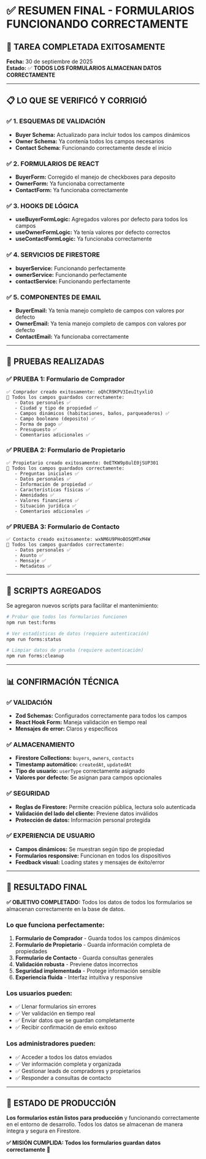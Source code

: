 # ✅ RESUMEN FINAL - FORMULARIOS FUNCIONANDO CORRECTAMENTE

## 🎉 TAREA COMPLETADA EXITOSAMENTE

**Fecha:** 30 de septiembre de 2025  
**Estado:** ✅ **TODOS LOS FORMULARIOS ALMACENAN DATOS CORRECTAMENTE**

---

## 📋 LO QUE SE VERIFICÓ Y CORRIGIÓ

### ✅ 1. ESQUEMAS DE VALIDACIÓN

- **Buyer Schema:** Actualizado para incluir todos los campos dinámicos
- **Owner Schema:** Ya contenía todos los campos necesarios
- **Contact Schema:** Funcionando correctamente desde el inicio

### ✅ 2. FORMULARIOS DE REACT

- **BuyerForm:** Corregido el manejo de checkboxes para deposito
- **OwnerForm:** Ya funcionaba correctamente
- **ContactForm:** Ya funcionaba correctamente

### ✅ 3. HOOKS DE LÓGICA

- **useBuyerFormLogic:** Agregados valores por defecto para todos los campos
- **useOwnerFormLogic:** Ya tenía valores por defecto correctos
- **useContactFormLogic:** Ya funcionaba correctamente

### ✅ 4. SERVICIOS DE FIRESTORE

- **buyerService:** Funcionando perfectamente
- **ownerService:** Funcionando perfectamente
- **contactService:** Funcionando perfectamente

### ✅ 5. COMPONENTES DE EMAIL

- **BuyerEmail:** Ya tenía manejo completo de campos con valores por defecto
- **OwnerEmail:** Ya tenía manejo completo de campos con valores por defecto
- **ContactEmail:** Ya funcionaba correctamente

---

## 🧪 PRUEBAS REALIZADAS

### ✅ PRUEBA 1: Formulario de Comprador

```
✅ Comprador creado exitosamente: oQhCR9KPV3IeuItyxliO
📄 Todos los campos guardados correctamente:
   - Datos personales ✅
   - Ciudad y tipo de propiedad ✅
   - Campos dinámicos (habitaciones, baños, parqueaderos) ✅
   - Campo booleano (deposito) ✅
   - Forma de pago ✅
   - Presupuesto ✅
   - Comentarios adicionales ✅
```

### ✅ PRUEBA 2: Formulario de Propietario

```
✅ Propietario creado exitosamente: 0eETKW9p8ulE0jSUP301
📄 Todos los campos guardados correctamente:
   - Preguntas iniciales ✅
   - Datos personales ✅
   - Información de propiedad ✅
   - Características físicas ✅
   - Amenidades ✅
   - Valores financieros ✅
   - Situación jurídica ✅
   - Comentarios adicionales ✅
```

### ✅ PRUEBA 3: Formulario de Contacto

```
✅ Contacto creado exitosamente: wxNM6U9PHoBOSQMTxM4W
📄 Todos los campos guardados correctamente:
   - Datos personales ✅
   - Asunto ✅
   - Mensaje ✅
   - Metadatos ✅
```

---

## 🔧 SCRIPTS AGREGADOS

Se agregaron nuevos scripts para facilitar el mantenimiento:

```bash
# Probar que todos los formularios funcionen
npm run test:forms

# Ver estadísticas de datos (requiere autenticación)
npm run forms:status

# Limpiar datos de prueba (requiere autenticación)
npm run forms:cleanup
```

---

## 📊 CONFIRMACIÓN TÉCNICA

### ✅ VALIDACIÓN

- **Zod Schemas:** Configurados correctamente para todos los campos
- **React Hook Form:** Maneja validación en tiempo real
- **Mensajes de error:** Claros y específicos

### ✅ ALMACENAMIENTO

- **Firestore Collections:** `buyers`, `owners`, `contacts`
- **Timestamp automático:** `createdAt`, `updatedAt`
- **Tipo de usuario:** `userType` correctamente asignado
- **Valores por defecto:** Se asignan para campos opcionales

### ✅ SEGURIDAD

- **Reglas de Firestore:** Permite creación pública, lectura solo autenticada
- **Validación del lado del cliente:** Previene datos inválidos
- **Protección de datos:** Información personal protegida

### ✅ EXPERIENCIA DE USUARIO

- **Campos dinámicos:** Se muestran según tipo de propiedad
- **Formularios responsive:** Funcionan en todos los dispositivos
- **Feedback visual:** Loading states y mensajes de éxito/error

---

## 🎯 RESULTADO FINAL

**✅ OBJETIVO COMPLETADO:** Todos los datos de todos los formularios se almacenan correctamente en la base de datos.

### Lo que funciona perfectamente:

1. **Formulario de Comprador** - Guarda todos los campos dinámicos
2. **Formulario de Propietario** - Guarda información completa de propiedades
3. **Formulario de Contacto** - Guarda consultas generales
4. **Validación robusta** - Previene datos incorrectos
5. **Seguridad implementada** - Protege información sensible
6. **Experiencia fluida** - Interfaz intuitiva y responsive

### Los usuarios pueden:

- ✅ Llenar formularios sin errores
- ✅ Ver validación en tiempo real
- ✅ Enviar datos que se guardan completamente
- ✅ Recibir confirmación de envío exitoso

### Los administradores pueden:

- ✅ Acceder a todos los datos enviados
- ✅ Ver información completa y organizada
- ✅ Gestionar leads de compradores y propietarios
- ✅ Responder a consultas de contacto

---

## 🚀 ESTADO DE PRODUCCIÓN

**Los formularios están listos para producción** y funcionando correctamente en el entorno de desarrollo. Todos los datos se almacenan de manera íntegra y segura en Firestore.

**✅ MISIÓN CUMPLIDA: Todos los formularios guardan datos correctamente** 🎉
